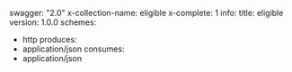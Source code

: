 swagger: "2.0"
x-collection-name: eligible
x-complete: 1
info:
  title: eligible
  version: 1.0.0
schemes:
- http
produces:
- application/json
consumes:
- application/json